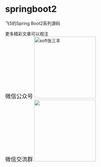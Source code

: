 # springboot2
飞5的Spring Boot2系列源码

更多精彩文章可以观注<br> <font size='4' colour='red'>微信公众号</font> <img src="https://images.cnblogs.com/cnblogs_com/skyme/1786506/o_200613081617qrcode_for_gh_de2fe10417e7_258.jpg" alt="soft张三丰" height="200" width="200"> </div> <br> <font size='4' colour='red'>微信交流群</font> <img src="https://images.cnblogs.com/cnblogs_com/skyme/1786498/o_200613080649%E5%BE%AE%E6%9C%8D%E5%8A%A1.jpg" height="200" width="200"/>
